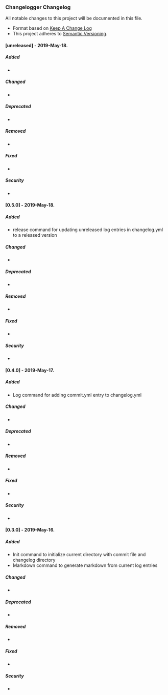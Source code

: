 ### Changelogger Changelog

All notable changes to this project will be documented in this file.

* Format based on [Keep A Change Log](https://keepachangelog.com/en/1.0.0/)
* This project adheres to [Semantic Versioning](http://semver.org/).

#### [unreleased] - 2019-May-18.
##### Added
-

##### Changed
-

##### Deprecated
-

##### Removed
-

##### Fixed
-

##### Security
-


#### [0.5.0] - 2019-May-18.
##### Added
- release command for updating unreleased log entries in changelog.yml to a released version

##### Changed
-

##### Deprecated
-

##### Removed
-

##### Fixed
-

##### Security
-

#### [0.4.0] - 2019-May-17.
##### Added
- Log command for adding commit.yml entry to changelog.yml

##### Changed
-

##### Deprecated
-

##### Removed
-

##### Fixed
-

##### Security
-

#### [0.3.0] - 2019-May-16.
##### Added
- Init command to initialize current directory with commit file and changelog directory
- Markdown command to generate markdown from current log entries

##### Changed
-

##### Deprecated
-

##### Removed
-

##### Fixed
-

##### Security
-
